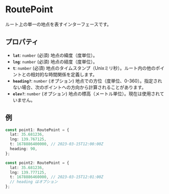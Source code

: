 # RoutePoint

ルート上の単一の地点を表すインターフェースです。

## プロパティ

*   **`lat`**: `number` (必須)
    地点の緯度（度単位）。
*   **`lng`**: `number` (必須)
    地点の経度（度単位）。
*   **`t`**: `number` (必須)
    地点のタイムスタンプ（Unixミリ秒）。ルート内の他のポイントとの相対的な時間関係を定義します。
*   **`heading?`**: `number` (オプション)
    地点での方位（度単位、0-360）。指定されない場合、次のポイントへの方向から計算されることがあります。
*   **`elev?`**: `number` (オプション)
    地点の標高（メートル単位）。現在は使用されていません。

## 例

```typescript
const point1: RoutePoint = {
  lat: 35.681236,
  lng: 139.767125,
  t: 1678886400000, // 2023-03-15T12:00:00Z
  heading: 90,
};

const point2: RoutePoint = {
  lat: 35.681236,
  lng: 139.777125,
  t: 1678886460000, // 2023-03-15T12:01:00Z
  // heading はオプション
};
``` 